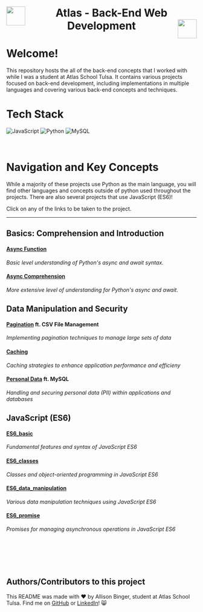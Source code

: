   <h1 align="center">
  <img src="https://cdn-icons-png.flaticon.com/512/8099/8099229.png" align="left" width="50">
   Atlas - Back-End Web Development
  <img src="https://cdn-icons-png.flaticon.com/512/8099/8099229.png" align="right" width="50"></h1>


# Welcome!
This repository hosts the all of the back-end concepts that I worked with while I was a student at Atlas School Tulsa. It contains various projects focused on back-end development, including implementations in multiple languages and covering various back-end concepts and techniques.

# Tech Stack
![JavaScript](https://img.shields.io/badge/javascript-%23323330.svg?style=for-the-badge&logo=javascript&logoColor=%23F7DF1E) ![Python](https://img.shields.io/badge/python-3670A0?style=for-the-badge&logo=python&logoColor=ffdd54) ![MySQL](https://img.shields.io/badge/mysql-%2300000f.svg?style=for-the-badge&logo=mysql&logoColor=white)

&nbsp;
&nbsp;

# Navigation and Key Concepts
While a majority of these projects use Python as the main language, you will find other languages and concepts outside of python used throughout the projects. There are also several projects that use JavaScript (ES6)!

Click on any of the links to be taken to the project. 

---

## Basics: Comprehension and Introduction

#### [Async Function](python_async_function/)
*Basic level understanding of Python's async and await syntax.*

#### [Async Comprehension](python_async_comprehension/)
*More extensive level of understanding for Python's async and await.*

## Data Manipulation and Security

#### [Pagination](pagination/) ft. CSV File Management
*Implementing pagination techniques to manage large sets of data*


#### [Caching](caching/)
*Caching strategies to enhance application performance and efficieny*

#### [Personal Data](personal_data/) ft. MySQL 
*Handling and securing personal data (PII) within applications and databases*


## JavaScript (ES6)
#### [ES6_basic](ES6_basic/)
*Fundamental features and syntax of JavaScript ES6*

#### [ES6_classes](ES6_classes/)
*Classes and object-oriented programming in JavaScript ES6*

#### [ES6_data_manipulation](ES6_data_manipulation/)
*Various data manipulation techniques using JavaScript ES6*

#### [ES6_promise](ES6_promise/)
*Promises for managing asynchronous operations in JavaScript ES6*


&nbsp;
---
&nbsp;

## Authors/Contributors to this project
This README was made with :heart: by Allison Binger, student at Atlas School Tulsa. Find me on [GitHub](https://github.com/allisonabinger) or [LinkedIn](https://linkedin.com/in/allisonbinger)! :smile_cat:

